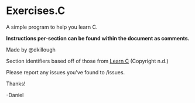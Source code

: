 <h1>Exercises.C</h1>

A simple program to help you learn C.

<b>Instructions per-section can be found within the document as comments.</b>

Made by @dkillough

Section identifiers based off of those from [Learn C](https://www.learn-c.org) (Copyright n.d.)

Please report any issues you've found to /issues.

Thanks!

-Daniel
